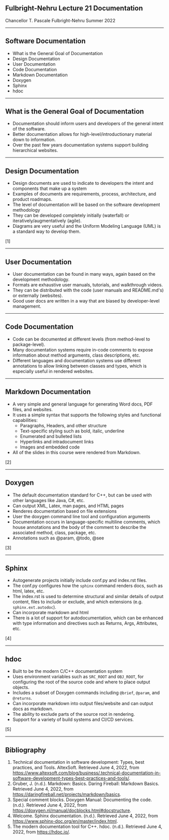 ## Fulbright-Nehru Lecture 21 Documentation

Chancellor T. Pascale
Fulbright-Nehru
Summer 2022

-------------------------------
## Software Documentation

- What is the General Goal of Documentation
- Design Documentation
- User Documentation
- Code Documentation
- Markdown Documentation
- Doxygen
- Sphinx
- hdoc

-------------------------------
## What is the General Goal of Documentation

- Documentation should inform users and developers of the general intent of the software.
- Better documentation allows for high-level/introductionary material down to information.
- Over the past few years documentation systems support building hierarchical websites.

-------------------------------
## Design Documentation

- Design documents are used to indicate to developers the intent and components that make up a system
- Examples of documents are requirements, process, architecture, and product roadmaps.
- The level of documentation will be based on the software development methodology
- They can be developed completely initially (waterfall) or iteratively/augmentatively (agile).
- Diagrams are very useful and the Uniform Modeling Language (UML) is a standard way to develop them.

[1]

-------------------------------
## User Documentation

- User documentation can be found in many ways, again based on the development methodology.
- Formats are exhaustive user manuals, tutorials, and walkthrough videos.
- They can be distributed with the code (user manuals and README.md's) or externally (websites).
- Good user docs are written in a way that are biased by developer-level management.

-------------------------------
## Code Documentation

- Code can be documented at different levels (from method-level to package-level).
- Many documentation systems require in-code comments to expose information about method arguments, class descriptions, etc.
- Different languages and documentation systems use different annotations to allow linking between classes and types, which is especially useful in rendered websites.

-------------------------------
## Markdown Documentation

- A very simple and general language for generating Word docs, PDF files, and websites.
- It uses a simple syntax that supports the following styles and functional capabilities:
  - Paragraphs, Headers, and other structure 
  - Text-specific styling such as bold, italic, underline
  - Enumerated and bulleted lists
  - Hyperlinks and intradocument links
  - Images and embedded code
- All of the slides in this course were rendered from Markdown.

[2]

-------------------------------
## Doxygen

- The default documentation standard for C++, but can be used with other languages like Java, C#, etc.
- Can output XML, Latex, man pages, and HTML pages
- Renderes documentation based on file extensions
- User the doxygen command line tool and configuration arguments
- Documentation occurs in language-specific multiline comments, which house annotations and the body of the comment to describe the associated method, class, package, etc.
- Annotations such as @param, @todo, @see

[3]

-------------------------------
## Sphinx

- Autogenerate projects initially include conf.py and index.rst files.
- The conf.py configures how the `sphinx` command renders docs, such as html, latex, etc.
- The index.rst is used to determine structural and similar details of output content, files to include or exclude, and which extensions (e.g. `sphinx.ext.autodoc`).
- Can incorporate markdown and html
- There is a lot of support for autodocumentation, which can be enhanced with type information and directives such as Returns, Args, Attributes, etc.

[4]

-------------------------------
## hdoc

- Built to be the modern C/C++ documentation system
- Uses environment variables such as `SRC_ROOT` and `OBJ_ROOT`, for configuring the root of the source code and where to place output objects.
- Includes a subset of Doxygen commands including `@brief`, `@param`, and `@returns`.
- Can incorporate markdown into output files/website and can output docs as markdown.
- The ability to exclude parts of the source root in rendering.
- Support for a variety of build systems and CI/CD services.

[5]

-------------------------------
## Bibliography

1. Technical documentation in software development: Types, best practices, and Tools. AltexSoft. Retrieved June 4, 2022, from https://www.altexsoft.com/blog/business/.technical-documentation-in-software-development-types-best-practices-and-tools/.
2. Gruber, J. (n.d.). Markdown: Basics. Daring Fireball: Markdown Basics. Retrieved June 4, 2022, from https://daringfireball.net/projects/markdown/basics.
3. Special comment blocks. Doxygen Manual: Documenting the code. (n.d.). Retrieved June 4, 2022, from https://doxygen.nl/manual/docblocks.html#docstructure.
4. Welcome. Sphinx documentation. (n.d.). Retrieved June 4, 2022, from https://www.sphinx-doc.org/en/master/index.html.
5. The modern documentation tool for C++. hdoc. (n.d.). Retrieved June 4, 2022, from https://hdoc.io/.